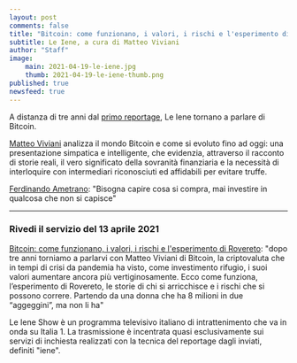 ```yaml
---
layout: post
comments: false
title: "Bitcoin: come funzionano, i valori, i rischi e l'esperimento di Rovereto"
subtitle: Le Iene, a cura di Matteo Viviani
author: "Staff"
image:
    main: 2021-04-19-le-iene.jpg
    thumb: 2021-04-19-le-iene-thumb.png
published: true
newsfeed: true
---
```


A distanza di tre anni dal [primo reportage](https://www.iene.mediaset.it/video/viviani-cosa-sono-e-come-funzionano-i-bitcoin_65487.shtml), Le Iene tornano a parlare di Bitcoin.

[Matteo Viviani](https://www.iene.mediaset.it/iene/matteo-viviani.shtml) analizza il mondo Bitcoin e come si evoluto fino ad oggi: una presentazione simpatica e intelligente, che evidenzia, attraverso il racconto di storie reali, il vero significato della sovranità finanziaria e la necessità di interloquire con intermediari riconosciuti ed affidabili per evitare truffe.

[Ferdinando Ametrano](https://ametrano.net/): "Bisogna capire cosa si compra, mai investire in qualcosa che non si capisce"

---

### Rivedi il servizio del 13 aprile 2021

[Bitcoin: come funzionano, i valori, i rischi e l'esperimento di Rovereto](https://www.iene.mediaset.it/video/bitcoin-come-funzionano-i-valori-esperimento-di-rovereto_1031237.shtml): "dopo tre anni torniamo a parlarvi con Matteo Viviani di Bitcoin, la criptovaluta che in tempi di crisi da pandemia ha visto, come investimento rifugio, i suoi valori aumentare ancora più vertiginosamente. Ecco come funziona, l’esperimento di Rovereto, le storie di chi si arricchisce e i rischi che si possono correre. Partendo da una donna che ha 8 milioni in due “aggeggini”, ma non li ha"

Le Iene Show è un programma televisivo italiano di intrattenimento che va in onda su Italia 1.
La trasmissione è incentrata quasi esclusivamente sui servizi di inchiesta realizzati con la tecnica del reportage dagli inviati, definiti "iene".
